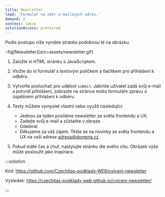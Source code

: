 ```yaml
---
title: Newsletter
lead: 'Formulář na sběr e-mailových adres.'
demand: 2
context: lekce
solutionAccess: protected
---
```


Podle postupu níže vyrobte stránku podobnou té na obrázku.

::fig[Newsletter]{src=assets/newsletter.gif}

1. Založte si HTML stránku s JavaScriptem.
1. Vložte do ní formulář s textovým políčkem a tlačítkem pro přihlášení k odběru.
1. Vytvořte posluchač pro událost `submit`. Jakmile uživatel zadá svůj e-mail a potvrdí přihlášení, zobrazte na stránce místo formuláře zprávu o úspěšném přihlášení k odběru.

1. Texty můžete vymyslet vlastní nebo využít následující:

   - Jednou za týden posíláme newsletter ze světa frontendu a UX.
   - Zadejte svůj e-mail a zůstaňte v obraze.
   - Odebírat
   - Děkujeme za váš zájem. Těšte se na novinky ze světa frontendu a UX na vaší adrese adresa@domena.cz.

1. Pokud máte čas a chuť, nastylujte stránku dle svého citu. Obrázek výše může posloužit jako inspirace.

:::solution

Kód: https://github.com/Czechitas-podklady-WEB/cviceni-newsletter

Výsledek: https://czechitas-podklady-web.github.io/cviceni-newsletter/

:::
